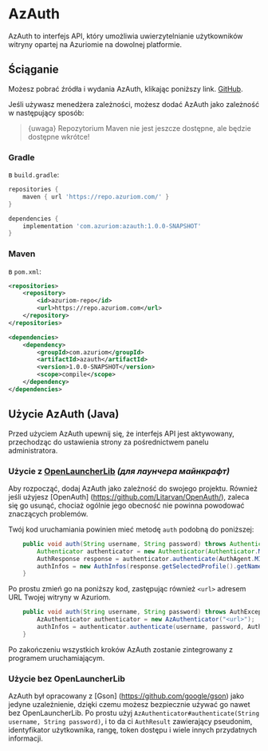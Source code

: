 # AzAuth

AzAuth to interfejs API, który umożliwia uwierzytelnianie użytkowników witryny opartej na Azuriomie na dowolnej platformie.

## Ściąganie

Możesz pobrać źródła i wydania AzAuth, klikając poniższy link. 
[GitHub](https://github.com/Azuriom/AzAuth/releases).

Jeśli używasz menedżera zależności, możesz dodać AzAuth jako
zależność w następujący sposób:

> {uwaga} Repozytorium Maven nie jest jeszcze dostępne, ale będzie dostępne wkrótce!

### Gradle

в `build.gradle`:

```groovy
repositories {
    maven { url 'https://repo.azuriom.com/' }
}
```
```groovy
dependencies {
    implementation 'com.azuriom:azauth:1.0.0-SNAPSHOT'
}
```

### Maven

в `pom.xml`:
```xml
<repositories>
    <repository>
        <id>azuriom-repo</id>
        <url>https://repo.azuriom.com</url>
    </repository>
</repositories>
```
```xml
<dependencies>
    <dependency>
        <groupId>com.azuriom</groupId>
        <artifactId>azauth</artifactId>
        <version>1.0.0-SNAPSHOT</version>
        <scope>compile</scope>
    </dependency>
</dependencies>
```

## Użycie AzAuth (Java)

Przed użyciem AzAuth upewnij się, że interfejs API jest aktywowany, przechodząc do
ustawienia strony za pośrednictwem panelu administratora.

### Użycie z [OpenLauncherLib](https://github.com/Litarvan/OpenLauncherLib/) _(для лаунчера майнкрафт)_

Aby rozpocząć, dodaj AzAuth jako zależność do swojego projektu.
Również jeśli użyjesz [OpenAuth] (https://github.com/Litarvan/OpenAuth/), zaleca się go usunąć,
chociaż ogólnie jego obecność nie powinna powodować znaczących problemów.

Twój kod uruchamiania powinien mieć metodę `auth` podobną do poniższej:
```java
	public void auth(String username, String password) throws AuthenticationException {
		Authenticator authenticator = new Authenticator(Authenticator.MOJANG_AUTH_URL, AuthPoints.NORMAL_AUTH_POINTS);
		AuthResponse response = authenticator.authenticate(AuthAgent.MINECRAFT, username, password, "");
		authInfos = new AuthInfos(response.getSelectedProfile().getName(), response.getAccessToken(), response.getSelectedProfile().getId());
	}
```
Po prostu zmień go na poniższy kod, zastępując również `<url>` adresem URL Twojej witryny w Azuriom.
```java
	public void auth(String username, String password) throws AuthException, IOException {
		AzAuthenticator authenticator = new AzAuthenticator("<url>");
		authInfos = authenticator.authenticate(username, password, AuthInfos.class);
	}
```
Po zakończeniu wszystkich kroków AzAuth zostanie zintegrowany z programem uruchamiającym.

### Użycie bez OpenLauncherLib

AzAuth był opracowany z [Gson] (https://github.com/google/gson) jako jedyne uzależnienie, dzięki czemu możesz bezpiecznie używać go nawet bez
OpenLauncherLib. Po prostu użyj `AzAuthenticator#authenticate(String username, String password)`, i to
da ci `AuthResult` zawierający pseudonim, identyfikator użytkownika, rangę, token dostępu i wiele innych przydatnych informacji.
